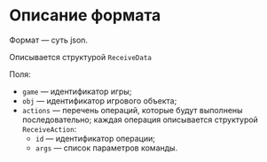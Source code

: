 # Описание формата

Формат — суть json.

Описывается структурой `ReceiveData`

Поля:

 - `game` — идентификатор игры;
 - `obj` — идентификатор игрового объекта;
 - `actions` — перечень операций, которые будут выполнены последовательно; каждая операция описывается структурой `ReceiveAction`: 
    - `id` — идентификатор операции;
    - `args` — список параметров команды.
